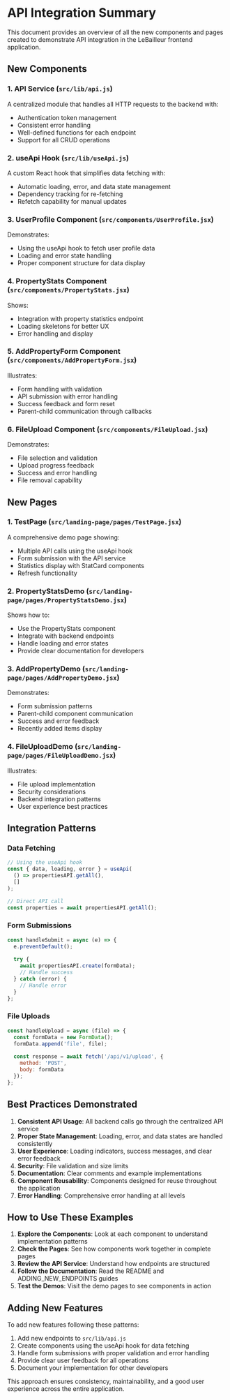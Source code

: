 # API Integration Summary

This document provides an overview of all the new components and pages created to demonstrate API integration in the LeBailleur frontend application.

## New Components

### 1. API Service (`src/lib/api.js`)

A centralized module that handles all HTTP requests to the backend with:
- Authentication token management
- Consistent error handling
- Well-defined functions for each endpoint
- Support for all CRUD operations

### 2. useApi Hook (`src/lib/useApi.js`)

A custom React hook that simplifies data fetching with:
- Automatic loading, error, and data state management
- Dependency tracking for re-fetching
- Refetch capability for manual updates

### 3. UserProfile Component (`src/components/UserProfile.jsx`)

Demonstrates:
- Using the useApi hook to fetch user profile data
- Loading and error state handling
- Proper component structure for data display

### 4. PropertyStats Component (`src/components/PropertyStats.jsx`)

Shows:
- Integration with property statistics endpoint
- Loading skeletons for better UX
- Error handling and display

### 5. AddPropertyForm Component (`src/components/AddPropertyForm.jsx`)

Illustrates:
- Form handling with validation
- API submission with error handling
- Success feedback and form reset
- Parent-child communication through callbacks

### 6. FileUpload Component (`src/components/FileUpload.jsx`)

Demonstrates:
- File selection and validation
- Upload progress feedback
- Success and error handling
- File removal capability

## New Pages

### 1. TestPage (`src/landing-page/pages/TestPage.jsx`)

A comprehensive demo page showing:
- Multiple API calls using the useApi hook
- Form submission with the API service
- Statistics display with StatCard components
- Refresh functionality

### 2. PropertyStatsDemo (`src/landing-page/pages/PropertyStatsDemo.jsx`)

Shows how to:
- Use the PropertyStats component
- Integrate with backend endpoints
- Handle loading and error states
- Provide clear documentation for developers

### 3. AddPropertyDemo (`src/landing-page/pages/AddPropertyDemo.jsx`)

Demonstrates:
- Form submission patterns
- Parent-child component communication
- Success and error feedback
- Recently added items display

### 4. FileUploadDemo (`src/landing-page/pages/FileUploadDemo.jsx`)

Illustrates:
- File upload implementation
- Security considerations
- Backend integration patterns
- User experience best practices

## Integration Patterns

### Data Fetching

```javascript
// Using the useApi hook
const { data, loading, error } = useApi(
  () => propertiesAPI.getAll(),
  []
);

// Direct API call
const properties = await propertiesAPI.getAll();
```

### Form Submissions

```javascript
const handleSubmit = async (e) => {
  e.preventDefault();
  
  try {
    await propertiesAPI.create(formData);
    // Handle success
  } catch (error) {
    // Handle error
  }
};
```

### File Uploads

```javascript
const handleUpload = async (file) => {
  const formData = new FormData();
  formData.append('file', file);
  
  const response = await fetch('/api/v1/upload', {
    method: 'POST',
    body: formData
  });
};
```

## Best Practices Demonstrated

1. **Consistent API Usage**: All backend calls go through the centralized API service
2. **Proper State Management**: Loading, error, and data states are handled consistently
3. **User Experience**: Loading indicators, success messages, and clear error feedback
4. **Security**: File validation and size limits
5. **Documentation**: Clear comments and example implementations
6. **Component Reusability**: Components designed for reuse throughout the application
7. **Error Handling**: Comprehensive error handling at all levels

## How to Use These Examples

1. **Explore the Components**: Look at each component to understand implementation patterns
2. **Check the Pages**: See how components work together in complete pages
3. **Review the API Service**: Understand how endpoints are structured
4. **Follow the Documentation**: Read the README and ADDING_NEW_ENDPOINTS guides
5. **Test the Demos**: Visit the demo pages to see components in action

## Adding New Features

To add new features following these patterns:

1. Add new endpoints to `src/lib/api.js`
2. Create components using the useApi hook for data fetching
3. Handle form submissions with proper validation and error handling
4. Provide clear user feedback for all operations
5. Document your implementation for other developers

This approach ensures consistency, maintainability, and a good user experience across the entire application.